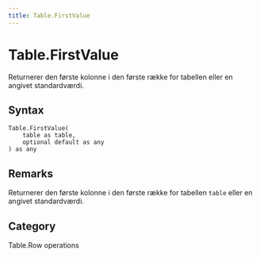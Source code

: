 ```yaml
---
title: Table.FirstValue
---
```


# Table.FirstValue


Returnerer den første kolonne i den første række for tabellen eller en angivet standardværdi.


## Syntax

```powerquery
Table.FirstValue(
    table as table,
    optional default as any
) as any
```


## Remarks

Returnerer den første kolonne i den første række for tabellen <code>table</code> eller en angivet standardværdi.



## Category
Table.Row operations
